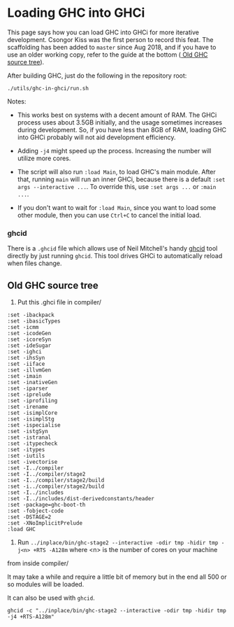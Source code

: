 # Loading GHC into GHCi



This page says how you can load GHC into GHCi for more iterative development. Csongor Kiss was the first person to record this feat. The scaffolding has been added to `master` since Aug 2018, and if you have to use an older working copy, refer to the guide at the bottom ([
Old GHC source tree](https://ghc.haskell.org/trac/ghc/wiki/Building/InGhci#OldGHCsourcetree)).



After building GHC, just do the following in the repository root:


```wiki
./utils/ghc-in-ghci/run.sh
```


Notes:


- This works best on systems with a decent amount of RAM.  The GHCi process uses about 3.5GB initially, and the usage sometimes increases during development.  So, if you have less than 8GB of RAM, loading GHC into GHCi probably will not aid development efficiency.

- Adding `-j4` might speed up the process. Increasing the number will utilize more cores.

- The script will also run `:load Main`, to load GHC's main module. After that, running `main` will run an inner GHCi, because there is a default `:set args --interactive ...`. To override this, use `:set args ...` or `:main ...`.

- If you don't want to wait for `:load Main`, since you want to load some other module, then you can use `Ctrl+C` to cancel the initial load.

### ghcid



There is a `.ghcid` file which allows use of Neil Mitchell's handy [
ghcid](https://github.com/ndmitchell/ghcid) tool directly by just running `ghcid`. This tool drives GHCi to automatically reload when files change.  


## Old GHC source tree


1. Put this .ghci file in compiler/

```wiki
:set -ibackpack
:set -ibasicTypes
:set -icmm
:set -icodeGen
:set -icoreSyn
:set -ideSugar
:set -ighci
:set -ihsSyn
:set -iiface
:set -illvmGen
:set -imain
:set -inativeGen
:set -iparser
:set -iprelude
:set -iprofiling
:set -irename
:set -isimplCore
:set -isimplStg
:set -ispecialise
:set -istgSyn
:set -istranal
:set -itypecheck
:set -itypes
:set -iutils
:set -ivectorise
:set -I../compiler
:set -I../compiler/stage2
:set -I../compiler/stage2/build
:set -i../compiler/stage2/build
:set -I../includes
:set -I../includes/dist-derivedconstants/header
:set -package=ghc-boot-th
:set -fobject-code
:set -DSTAGE=2
:set -XNoImplicitPrelude
:load GHC
```

1. Run `../inplace/bin/ghc-stage2 --interactive -odir tmp -hidir tmp -j<n> +RTS -A128m` where \<n\> is the number of cores on your machine


from inside compiler/



It may take a while and require a little bit of memory but in the end
all 500 or so modules will be loaded.



It can also be used with `ghcid`.


```wiki
ghcid -c "../inplace/bin/ghc-stage2 --interactive -odir tmp -hidir tmp -j4 +RTS-A128m"
```